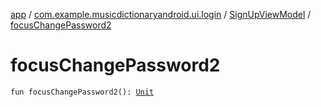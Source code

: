 [app](../../index.md) / [com.example.musicdictionaryandroid.ui.login](../index.md) / [SignUpViewModel](index.md) / [focusChangePassword2](./focus-change-password2.md)

# focusChangePassword2

`fun focusChangePassword2(): `[`Unit`](https://kotlinlang.org/api/latest/jvm/stdlib/kotlin/-unit/index.html)